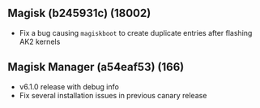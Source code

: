## Magisk (b245931c) (18002)
- Fix a bug causing `magiskboot` to create duplicate entries after flashing AK2 kernels

## Magisk Manager (a54eaf53) (166)
- v6.1.0 release with debug info
- Fix several installation issues in previous canary release
